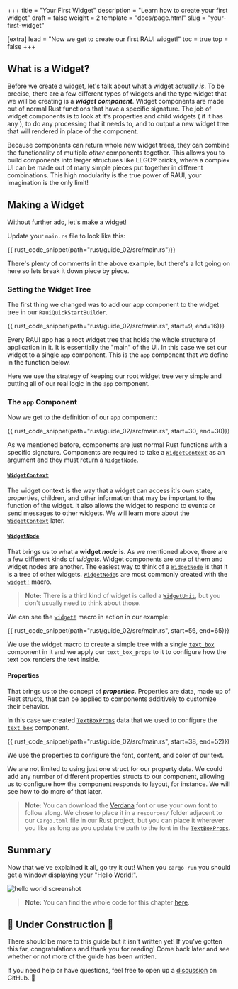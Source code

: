 +++
title = "Your First Widget"
description = "Learn how to create your first widget"
draft = false
weight = 2
template = "docs/page.html"
slug = "your-first-widget"

[extra]
lead = "Now we get to create our first RAUI widget!"
toc = true
top = false
+++

## What is a Widget?

Before we create a widget, let's talk about what a widget actually _is_. To be precise, there are a few different types of widgets and the type widget that we will be creating is a **_widget component_**. Widget components are made out of normal Rust functions that have a specific signature. The job of widget components is to look at it's properties and child widgets ( if it has any ), to do any processing that it needs to, and to output a new widget tree that will rendered in place of the component.

Because components can return whole new widget trees, they can combine the functionality of multiple _other_ components together. This allows you to build components into larger structures like LEGO® bricks, where a complex UI can be made out of many simple pieces put together in different combinations. This high modularity is the true power of RAUI, your imagination is the only limit!

## Making a Widget

Without further ado, let's make a widget!

Update your `main.rs` file to look like this:

{{ rust_code_snippet(path="rust/guide_02/src/main.rs")}}

There's plenty of comments in the above example, but there's a lot going on here so lets break it down piece by piece.

### Setting the Widget Tree

The first thing we changed was to add our app component to the widget tree in our `RauiQuickStartBuilder`.

{{ rust_code_snippet(path="rust/guide_02/src/main.rs", start=9, end=16)}}

Every RAUI app has a root widget tree that holds the whole structure of application in it. It is essentially the "main" of the UI. In this case we set our widget to a single `app` component. This is the `app` component that we define in the function below.

Here we use the strategy of keeping our root widget tree very simple and putting all of our real logic in the `app` component.

### The `app` Component

Now we get to the definition of our `app` component:

{{ rust_code_snippet(path="rust/guide_02/src/main.rs", start=30, end=30)}}

As we mentioned before, components are just normal Rust functions with a specific signature. Components are required to take a [`WidgetContext`] as an argument and they must return a [`WidgetNode`].

[`WidgetContext`]: https://docs.rs/raui/latest/raui/core/widget/context/struct.WidgetContext.html
[`WidgetNode`]: https://docs.rs/raui/latest/raui/core/widget/node/enum.WidgetNode.html

#### [`WidgetContext`]

The widget context is the way that a widget can access it's own state, properties, children, and other information that may be important to the function of the widget. It also allows the widget to respond to events or send messages to other widgets. We will learn more about the [`WidgetContext`] later.

#### [`WidgetNode`]

That brings us to what a **widget _node_** is. As we mentioned above, there are a few different kinds of _widgets_. Widget components are one of them and widget nodes are another. The easiest way to think of a [`WidgetNode`] is that it is a tree of other widgets. [`WidgetNode`]s are most commonly created with the [`widget!`] macro.

> **Note:** There is a third kind of widget is called a [`WidgetUnit`], but you don't usually need to think about those.

We can see the [`widget!`] macro in action in our example:

{{ rust_code_snippet(path="rust/guide_02/src/main.rs", start=56, end=65)}}

We use the widget macro to create a simple tree with a single [`text_box`] component in it and we apply our `text_box_props` to it to configure how the text box renders the text inside.

[`text_box`]: https://docs.rs/raui/latest/raui/core/widget/component/text_box/fn.text_box.html

[`widget!`]: https://docs.rs/raui/latest/raui/core/macro.widget.html
[`WidgetUnit`]: https://docs.rs/raui/latest/raui/core/widget/unit/enum.WidgetUnit.html

#### Properties

That brings us to the concept of **_properties_**. Properties are data, made up of Rust structs, that can be applied to components additively to customize their behavior.

In this case we created [`TextBoxProps`] data that we used to configure the [`text_box`] component.

{{ rust_code_snippet(path="rust/guide_02/src/main.rs", start=38, end=52)}}

We use the properties to configure the font, content, and color of our text.

We are not limited to using just one struct for our property data. We could add any number of different properties structs to our component, allowing us to configure how the component responds to layout, for instance. We will see how to do more of that later.

[`TextBoxProps`]: https://docs.rs/raui/0.34.0/raui/core/widget/component/text_box/struct.TextBoxProps.html

> **Note:** You can download the [Verdana] font or use your own font to follow along. We chose to place it in a `resources/` folder adjacent to our `Cargo.toml` file in our Rust project, but you can place it wherever you like as long as you update the path to the font in the [`TextBoxProps`].

[Verdana]: https://github.com/PsichiX/raui/raw/master/site/rust/guide_02/resources/verdana.ttf

## Summary

Now that we've explained it all, go try it out! When you `cargo run` you should get a window displaying your "Hello World!".

![hello world screenshot](hello_world.png)

> **Note:** You can find the whole code for this chapter [here](https://github.com/RAUI-labs/raui/tree/master/site/rust/guide_02).

## 🚧 Under Construction 👷

There should be more to this guide but it isn't written yet! If you've gotten this far, congratulations and thank you for reading! Come back later and see whether or not more of the guide has been written.

If you need help or have questions, feel free to open up a [discussion] on GitHub. 👋

[discussion]: https://github.com/RAUI-labs/raui/discussions
